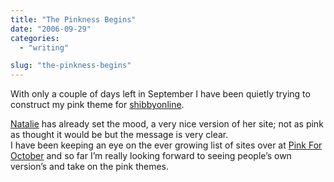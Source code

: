 ```yaml
---
title: "The Pinkness Begins"
date: "2006-09-29"
categories: 
  - "writing"

slug: "the-pinkness-begins"
---
```


With only a couple of days left in September I have been quietly trying to construct my pink theme for [shibbyonline](http://www.shibbyonline.co.uk).

[Natalie](http://nataliejost.com/blog/early-for-october) has already set the mood, a very nice version of her site; not as pink as thought it would be but the message is very clear.  
I have been keeping an eye on the ever growing list of sites over at [Pink For October](http://pinkforoctober.org) and so far I’m really looking forward to seeing people’s own version’s and take on the pink themes.
